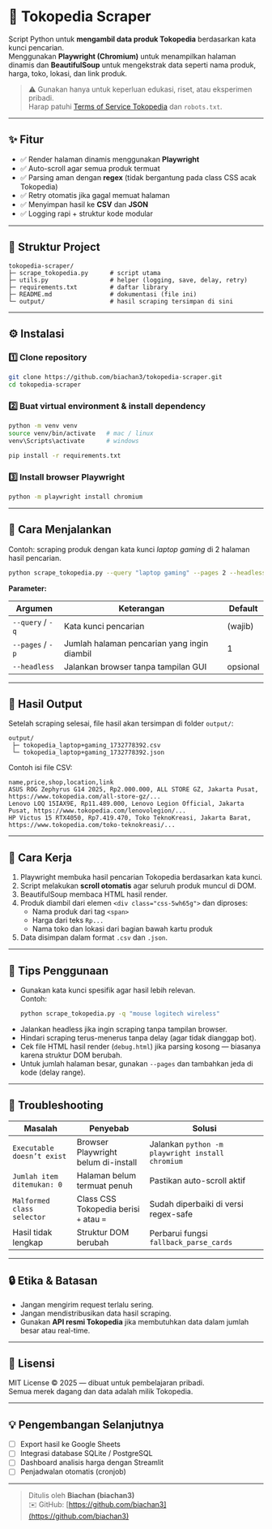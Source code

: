 # 🛒 Tokopedia Scraper

Script Python untuk **mengambil data produk Tokopedia** berdasarkan kata kunci pencarian.  
Menggunakan **Playwright (Chromium)** untuk menampilkan halaman dinamis dan **BeautifulSoup** untuk mengekstrak data seperti nama produk, harga, toko, lokasi, dan link produk.

> ⚠️ Gunakan hanya untuk keperluan edukasi, riset, atau eksperimen pribadi.  
> Harap patuhi [Terms of Service Tokopedia](https://www.tokopedia.com/terms) dan `robots.txt`.

---

## ✨ Fitur
- ✅ Render halaman dinamis menggunakan **Playwright**
- ✅ Auto-scroll agar semua produk termuat
- ✅ Parsing aman dengan **regex** (tidak bergantung pada class CSS acak Tokopedia)
- ✅ Retry otomatis jika gagal memuat halaman
- ✅ Menyimpan hasil ke **CSV** dan **JSON**
- ✅ Logging rapi + struktur kode modular

---

## 📁 Struktur Project
```
tokopedia-scraper/
├─ scrape_tokopedia.py      # script utama
├─ utils.py                 # helper (logging, save, delay, retry)
├─ requirements.txt         # daftar library
├─ README.md                # dokumentasi (file ini)
└─ output/                  # hasil scraping tersimpan di sini
```

---

## ⚙️ Instalasi

### 1️⃣ Clone repository
```bash
git clone https://github.com/biachan3/tokopedia-scraper.git
cd tokopedia-scraper
```

### 2️⃣ Buat virtual environment & install dependency
```bash
python -m venv venv
source venv/bin/activate   # mac / linux
venv\Scripts\activate      # windows

pip install -r requirements.txt
```

### 3️⃣ Install browser Playwright
```bash
python -m playwright install chromium
```

---

## 🚀 Cara Menjalankan

Contoh: scraping produk dengan kata kunci *laptop gaming* di 2 halaman hasil pencarian.
```bash
python scrape_tokopedia.py --query "laptop gaming" --pages 2 --headless
```

**Parameter:**

| Argumen | Keterangan | Default |
|----------|-------------|----------|
| `--query` / `-q` | Kata kunci pencarian | (wajib) |
| `--pages` / `-p` | Jumlah halaman pencarian yang ingin diambil | 1 |
| `--headless` | Jalankan browser tanpa tampilan GUI | opsional |

---

## 📄 Hasil Output

Setelah scraping selesai, file hasil akan tersimpan di folder `output/`:
```
output/
 ├─ tokopedia_laptop+gaming_1732778392.csv
 └─ tokopedia_laptop+gaming_1732778392.json
```

Contoh isi file CSV:
```csv
name,price,shop,location,link
ASUS ROG Zephyrus G14 2025, Rp2.000.000, ALL STORE GZ, Jakarta Pusat, https://www.tokopedia.com/all-store-gz/...
Lenovo LOQ 15IAX9E, Rp11.489.000, Lenovo Legion Official, Jakarta Pusat, https://www.tokopedia.com/lenovolegion/...
HP Victus 15 RTX4050, Rp7.419.470, Toko TeknoKreasi, Jakarta Barat, https://www.tokopedia.com/toko-teknokreasi/...
```

---

## 🧠 Cara Kerja
1. Playwright membuka hasil pencarian Tokopedia berdasarkan kata kunci.
2. Script melakukan **scroll otomatis** agar seluruh produk muncul di DOM.
3. BeautifulSoup membaca HTML hasil render.
4. Produk diambil dari elemen `<div class="css-5wh65g">` dan diproses:
   - Nama produk dari tag `<span>`
   - Harga dari teks `Rp...`
   - Nama toko dan lokasi dari bagian bawah kartu produk
5. Data disimpan dalam format `.csv` dan `.json`.

---

## 🧰 Tips Penggunaan
- Gunakan kata kunci spesifik agar hasil lebih relevan.  
  Contoh:
  ```bash
  python scrape_tokopedia.py -q "mouse logitech wireless"
  ```
- Jalankan headless jika ingin scraping tanpa tampilan browser.
- Hindari scraping terus-menerus tanpa delay (agar tidak dianggap bot).
- Cek file HTML hasil render (`debug.html`) jika parsing kosong — biasanya karena struktur DOM berubah.
- Untuk jumlah halaman besar, gunakan `--pages` dan tambahkan jeda di kode (delay range).

---

## 🧾 Troubleshooting

| Masalah | Penyebab | Solusi |
|----------|-----------|--------|
| `Executable doesn’t exist` | Browser Playwright belum di-install | Jalankan `python -m playwright install chromium` |
| `Jumlah item ditemukan: 0` | Halaman belum termuat penuh | Pastikan auto-scroll aktif |
| `Malformed class selector` | Class CSS Tokopedia berisi `+` atau `=` | Sudah diperbaiki di versi regex-safe |
| Hasil tidak lengkap | Struktur DOM berubah | Perbarui fungsi `fallback_parse_cards` |

---

## 🔒 Etika & Batasan
- Jangan mengirim request terlalu sering.
- Jangan mendistribusikan data hasil scraping.
- Gunakan **API resmi Tokopedia** jika membutuhkan data dalam jumlah besar atau real-time.

---

## 📜 Lisensi
MIT License © 2025 — dibuat untuk pembelajaran pribadi.  
Semua merek dagang dan data adalah milik Tokopedia.

---

## 💡 Pengembangan Selanjutnya
- [ ] Export hasil ke Google Sheets
- [ ] Integrasi database SQLite / PostgreSQL
- [ ] Dashboard analisis harga dengan Streamlit
- [ ] Penjadwalan otomatis (cronjob)

---

> Ditulis oleh **Biachan (biachan3)**  
> ✉️ GitHub: [https://github.com/biachan3](https://github.com/biachan3)
